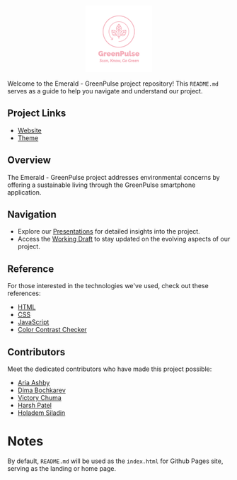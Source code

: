 <div align="center">
<img src="images/Logo8.png" width="150"/>
</div>

Welcome to the Emerald - GreenPulse project repository! This `README.md` serves as a guide to help you navigate and understand our project.
    
## Project Links
  - [Website](https://hpatel021.github.io/CS410-GreenPulse/)
  - [Theme](https://github.com/pages-themes/midnight?tab=readme-ov-file#usage)

## Overview
The Emerald - GreenPulse project addresses environmental concerns by offering a sustainable living through the GreenPulse smartphone application.

## Navigation
  - Explore our [Presentations](./presentations.md) for detailed insights into the project.
  - Access the [Working Draft](./lab-1outline.md) to stay updated on the evolving aspects of our project.

## Reference
For those interested in the technologies we've used, check out these references:
  - [HTML](https://www.w3schools.com/html/default.asp)
  - [CSS](https://www.w3schools.com/css/default.asp)
  - [JavaScript](https://www.w3schools.com/js/js_whereto.asp)
  - [Color Contrast Checker](https://colourcontrast.cc/e1f70f/2a0ca5)

## Contributors
Meet the dedicated contributors who have made this project possible:
  -  [Aria Ashby](https://github.com/aria-oducs)
  -  [Dima Bochkarev](https://github.com/MerlynCode)
  -  [Victory Chuma](https://github.com/VictoryChuma)
  -  [Harsh Patel](https://github.com/hpatel021)
  -  [Holadem Siladin](https://github.com/Claydo211)
  
# Notes
By default, `README.md` will be used as the `index.html` for Github Pages site, 
serving as the landing or home page.
